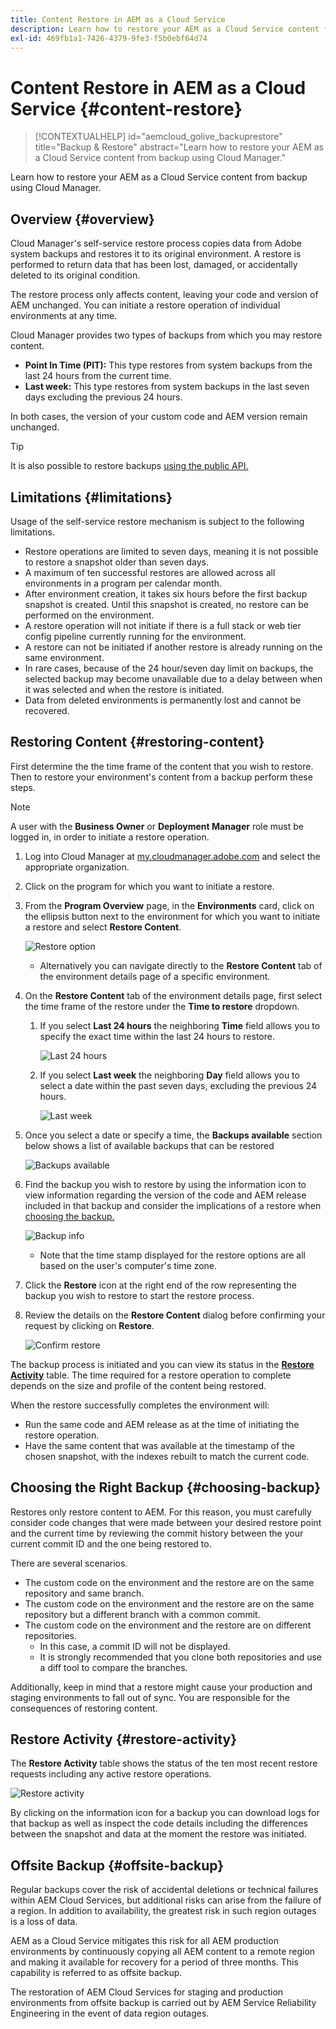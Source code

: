 ```yaml
---
title: Content Restore in AEM as a Cloud Service
description: Learn how to restore your AEM as a Cloud Service content from backup using Cloud Manager.
exl-id: 469fb1a1-7426-4379-9fe3-f5b0ebf64d74
---
```


# Content Restore in AEM as a Cloud Service {#content-restore}

>[!CONTEXTUALHELP]
>id="aemcloud_golive_backuprestore"
>title="Backup & Restore"
>abstract="Learn how to restore your AEM as a Cloud Service content from backup using Cloud Manager."

Learn how to restore your AEM as a Cloud Service content from backup using Cloud Manager.

## Overview {#overview}

Cloud Manager's self-service restore process copies data from Adobe system backups and restores it to its original environment. A restore is performed to return data that has been lost, damaged, or accidentally deleted to its original condition.

The restore process only affects content, leaving your code and version of AEM unchanged. You can initiate a restore operation of individual environments at any time.

Cloud Manager provides two types of backups from which you may restore content.

* **Point In Time (PIT):** This type restores from system backups from the last 24 hours from the current time.
* **Last week:** This type restores from system backups in the last seven days excluding the previous 24 hours.

In both cases, the version of your custom code and AEM version remain unchanged.

>[!TIP]
>
>It is also possible to restore backups [using the public API.](https://developer.adobe.com/experience-cloud/cloud-manager/reference/api/)

## Limitations {#limitations}

Usage of the self-service restore mechanism is subject to the following limitations.

* Restore operations are limited to seven days, meaning it is not possible to restore a snapshot older than seven days.
* A maximum of ten successful restores are allowed across all environments in a program per calendar month.
* After environment creation, it takes six hours before the first backup snapshot is created. Until this snapshot is created, no restore can be performed on the environment.
* A restore operation will not initiate if there is a full stack or web tier config pipeline currently running for the environment.
* A restore can not be initiated if another restore is already running on the same environment.
* In rare cases, because of the 24 hour/seven day limit on backups, the selected backup may become unavailable due to a delay between when it was selected and when the restore is initiated.
* Data from deleted environments is permanently lost and cannot be recovered.

## Restoring Content {#restoring-content}

First determine the the time frame of the content that you wish to restore. Then to restore your environment's content from a backup perform these steps.

>[!NOTE]
>
>A user with the **Business Owner** or **Deployment Manager** role must be logged in, in order to initiate a restore operation.

1. Log into Cloud Manager at [my.cloudmanager.adobe.com](https://my.cloudmanager.adobe.com/) and select the appropriate organization.

1. Click on the program for which you want to initiate a restore.

1. From the **Program Overview** page, in the **Environments** card, click on the ellipsis button next to the environment for which you want to initiate a restore and select **Restore Content**.

   ![Restore option](assets/backup-option.png)

   * Alternatively you can navigate directly to the **Restore Content** tab of the environment details page of a specific environment.

1. On the **Restore Content** tab of the environment details page, first select the time frame of the restore under the **Time to restore** dropdown.

   1. If you select **Last 24 hours** the neighboring **Time** field allows you to specify the exact time within the last 24 hours to restore.

      ![Last 24 hours](assets/backup-time.png)
   
   1. If you select **Last week** the neighboring **Day** field allows you to select a date within the past seven days, excluding the previous 24 hours.
   
      ![Last week](assets/backup-date.png)

1. Once you select a date or specify a time, the **Backups available** section below shows a list of available backups that can be restored

   ![Backups available](assets/backup-available.png)

1. Find the backup you wish to restore by using the information icon to view information regarding the version of the code and AEM release included in that backup and consider the implications of a restore when [choosing the backup.](#choosing-the-right-backup)

   ![Backup info](assets/backup-info.png)

   * Note that the time stamp displayed for the restore options are all based on the user's computer's time zone.

1. Click the **Restore** icon at the right end of the row representing the backup you wish to restore to start the restore process.

1. Review the details on the **Restore Content** dialog before confirming your request by clicking on **Restore**.

   ![Confirm restore](assets/backup-restore.png)

The backup process is initiated and you can view its status in the **[Restore Activity](#restore-activity)** table. The time required for a restore operation to complete depends on the size and profile of the content being restored.

When the restore successfully completes the environment will:

* Run the same code and AEM release as at the time of initiating the restore operation.
* Have the same content that was available at the timestamp of the chosen snapshot, with the indexes rebuilt to match the current code.

## Choosing the Right Backup {#choosing-backup}

Restores only restore content to AEM. For this reason, you must carefully consider code changes that were made between your desired restore point and the current time by reviewing the commit history between the your current commit ID and the one being restored to.

There are several scenarios.

* The custom code on the environment and the restore are on the same repository and same branch.
* The custom code on the environment and the restore are on the same repository but a different branch with a common commit.
* The custom code on the environment and the restore are on different repositories.
  * In this case, a commit ID will not be displayed.
  * It is strongly recommended that you clone both repositories and use a diff tool to compare the branches.

Additionally, keep in mind that a restore might cause your production and staging environments to fall out of sync. You are responsible for the consequences of restoring content.

## Restore Activity {#restore-activity}

The **Restore Activity** table shows the status of the ten most recent restore requests including any active restore operations.

![Restore activity](assets/backup-activity.png)

By clicking on the information icon for a backup you can download logs for that backup as well as inspect the code details including the differences between the snapshot and data at the moment the restore was initiated.

## Offsite Backup {#offsite-backup}

Regular backups cover the risk of accidental deletions or technical failures within AEM Cloud Services, but additional risks can arise from the failure of a region. In addition to availability, the greatest risk in such region outages is a loss of data.

AEM as a Cloud Service mitigates this risk for all AEM production environments by continuously copying all AEM content to a remote region and making it available for recovery for a period of three months. This capability is referred to as offsite backup.

The restoration of AEM Cloud Services for staging and production environments from offsite backup is carried out by AEM Service Reliability Engineering in the event of data region outages.
